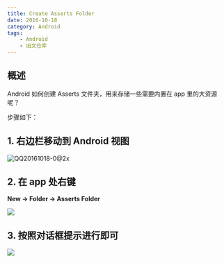 ```yaml
---
title: Create Asserts Folder
date: 2016-10-18
category: Android
tags:
    - Android
    - 旧文仓库
---
```


## 概述

Android 如何创建 Asserts 文件夹，用来存储一些需要内置在 app 里的大资源呢？

步骤如下：


<!-- more -->

## 1. 右边栏移动到 Android 视图

![QQ20161018-0@2x](https://ooo.0o0.ooo/2016/10/17/5804f86dc041d.png)

## 2. 在 app 处右键

**New -> Folder -> Asserts Folder**

![](https://code2care.org/2015/create-assets-folder-in-android-studio/images//Click%20on%20New%20folder%20assets%20folder.png)



## 3. 按照对话框提示进行即可

![](https://code2care.org/2015/create-assets-folder-in-android-studio/images//Create%20a%20source%20root%20for%20assets%20which%20will%20be%20incuded%20in%20APK.png)
